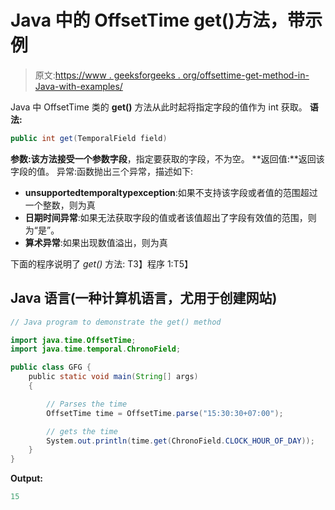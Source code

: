 # Java 中的 OffsetTime get()方法，带示例

> 原文:[https://www . geeksforgeeks . org/offsettime-get-method-in-Java-with-examples/](https://www.geeksforgeeks.org/offsettime-get-method-in-java-with-examples/)

Java 中 OffsetTime 类的 **get()** 方法从此时起将指定字段的值作为 int 获取。
**语法:**

```java
public int get(TemporalField field)
```

**参数:**该方法接受一个参数**字段**，指定要获取的字段，不为空。
**返回值:**返回该字段的值。
异常:函数抛出三个异常，描述如下:

*   **unsupportedtemporaltypexception**:如果不支持该字段或者值的范围超过一个整数，则为真
*   **日期时间异常**:如果无法获取字段的值或者该值超出了字段有效值的范围，则为“是”。
*   **算术异常**:如果出现数值溢出，则为真

下面的程序说明了 *get()* 方法:
T3】程序 1:T5】

## Java 语言(一种计算机语言，尤用于创建网站)

```java
// Java program to demonstrate the get() method

import java.time.OffsetTime;
import java.time.temporal.ChronoField;

public class GFG {
    public static void main(String[] args)
    {

        // Parses the time
        OffsetTime time = OffsetTime.parse("15:30:30+07:00");

        // gets the time
        System.out.println(time.get(ChronoField.CLOCK_HOUR_OF_DAY));
    }
}
```

**Output:** 

```java
15
```